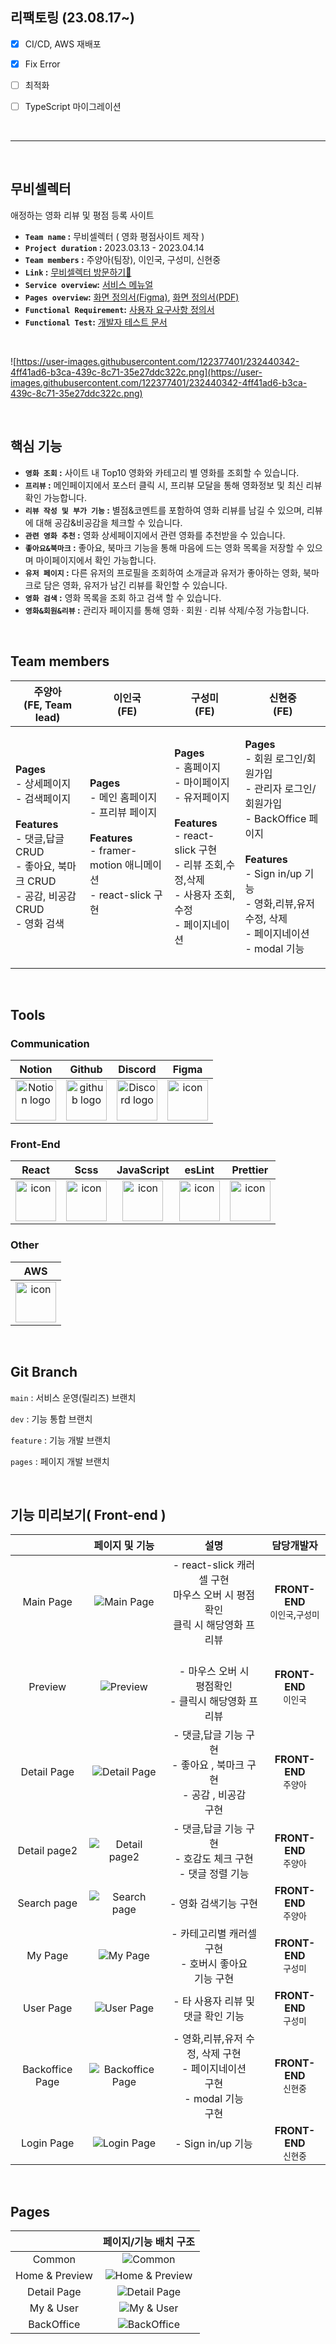 ## 리팩토링 (23.08.17~)

- [x] CI/CD, AWS 재배포
- [x] Fix Error
- [ ] 최적화
- [ ] TypeScript 마이그레이션


<br>

---

<br>

## 무비셀렉터

애정하는 영화 리뷰 및 평점 등록 사이트<br />

- **`Team name` :** 무비셀렉터 ( 영화 평점사이트 제작 )
- **`Project duration` :** 2023.03.13 - 2023.04.14
- **`Team members` :** 주양아(팀장), 이인국, 구성미, 신현중
- **`Link` :** [무비셀렉터 방문하기👀](http://movie-selector.s3-website.ap-northeast-2.amazonaws.com/)
- **`Service overview`:** [서비스 메뉴얼](https://docs.google.com/presentation/d/1_39FyGsa1KkkKXAu64_Ennuz7S1vAVaz81CvAqWM3-o/edit?usp=sharing)
- **`Pages overview`:** [화면 정의서(Figma)](https://url.kr/ticnfe), [화면 정의서(PDF)](https://url.kr/mlzo8y)
- **`Functional Requirement`:** [사용자 요구사항 정의서](https://url.kr/2inmsa)
- **`Functional Test`:** [개발자 테스트 문서](https://url.kr/s5aoxf)

<br/>

![https://user-images.githubusercontent.com/122377401/232440342-4ff41ad6-b3ca-439c-8c71-35e27ddc322c.png](https://user-images.githubusercontent.com/122377401/232440342-4ff41ad6-b3ca-439c-8c71-35e27ddc322c.png)

<br/>

## 핵심 기능

- **`영화 조회` :** 사이트 내 Top10 영화와 카테고리 별 영화를 조회할 수 있습니다.
- **`프리뷰` :** 메인페이지에서 포스터 클릭 시, 프리뷰 모달을 통해 영화정보 및 최신 리뷰 확인 가능합니다.
- **`리뷰 작성 및 부가 기능` :** 별점&코멘트를 포함하여 영화 리뷰를 남길 수 있으며, 리뷰에 대해 공감&비공감을 체크할 수 있습니다.
- **`관련 영화 추천` :** 영화 상세페이지에서 관련 영화를 추천받을 수 있습니다.
- **`좋아요&북마크` :** 좋아요, 북마크 기능을 통해 마음에 드는 영화 목록을 저장할 수 있으며 마이페이지에서 확인 가능합니다.
- **`유저 페이지` :** 다른 유저의 프로필을 조회하여 소개글과 유저가 좋아하는 영화, 북마크로 담은 영화, 유저가 남긴 리뷰를 확인할 수 있습니다.
- **`영화 검색` :** 영화 목록을 조회 하고 검색 할 수 있습니다.
- **`영화&회원&리뷰` :** 관리자 페이지를 통해 영화 · 회원 · 리뷰 삭제/수정 가능합니다.

<br/>

## Team members

|                                                                            주양아<br>(FE, Team lead)                                                                             |                                                                      이인국<br>(FE)                                                                       |                                                                                          구성미<br>(FE)                                                                                           |                                                                                                         신현중<br>(FE)                                                                                                          |
| :------------------------------------------------------------------------------------------------------------------------------------------------------------------------------: | :-------------------------------------------------------------------------------------------------------------------------------------------------------: | :-----------------------------------------------------------------------------------------------------------------------------------------------------------------------------------------------: | :-----------------------------------------------------------------------------------------------------------------------------------------------------------------------------------------------------------------------------: |
| <p align="left">**Pages**<br/>- 상세페이지<br/>- 검색페이지 <br /><br/>**Features**<br/>- 댓글,답글 CRUD<br/>- 좋아요, 북마크 CRUD <br/> - 공감, 비공감 CRUD<br/>- 영화 검색</p> | <p align="left">**Pages**<br/>- 메인 홈페이지<br/>- 프리뷰 페이지<br/><br/>**Features**<br/>- framer-motion 애니메이션 <br/> - react-slick 구현<br/> </p> | <p align="left">**Pages**<br/>- 홈페이지<br/>- 마이페이지<br/>- 유저페이지<br/><br/>**Features**<br/>- react-slick 구현<br/>- 리뷰 조회,수정,삭제 <br/>- 사용자 조회,수정<br/>- 페이지네이션 </p> | <p align="left">**Pages**<br/>- 회원 로그인/회원가입<br/>- 관리자 로그인/회원가입<br/>- BackOffice 페이지<br /><br/>**Features**<br/>- Sign in/up 기능<br/>- 영화,리뷰,유저 수정, 삭제<br/>- 페이지네이션<br />- modal 기능</p> |

<br/>

## <span style=""> **Tools** </span>

### **Communication** </span>

|                                                                                   Notion                                                                                    |                                                   Github                                                    |                                                                                       Discord                                                                                        |                                                            Figma                                                             |
| :-------------------------------------------------------------------------------------------------------------------------------------------------------------------------: | :---------------------------------------------------------------------------------------------------------: | :----------------------------------------------------------------------------------------------------------------------------------------------------------------------------------: | :--------------------------------------------------------------------------------------------------------------------------: |
| <img alt="Notion logo" src="https://www.notion.so/cdn-cgi/image/format=auto,width=640,quality=100/front-static/shared/icons/notion-app-icon-3d.png" height="65" width="65"> | <img alt="github logo" src="https://techstack-generator.vercel.app/github-icon.svg" width="65" height="65"> | <img alt="Discord logo" src="https://assets-global.website-files.com/6257adef93867e50d84d30e2/62595384e89d1d54d704ece7_3437c10597c1526c3dbd98c737c2bcae.svg" height="65" width="65"> | <img src="https://i.pinimg.com/originals/a5/58/b4/a558b426cb8973523f37bbed94cf0f09.png" alt="icon" width="65" height="65" /> |

### Front-End

|                                                 React                                                 |                                                 Scss                                                 |                                             JavaScript                                             |                                                 esLint                                                 |                                                 Prettier                                                 |
| :---------------------------------------------------------------------------------------------------: | :--------------------------------------------------------------------------------------------------: | :------------------------------------------------------------------------------------------------: | :----------------------------------------------------------------------------------------------------: | :------------------------------------------------------------------------------------------------------: |
| <img src="https://techstack-generator.vercel.app/react-icon.svg" alt="icon" width="65" height="65" /> | <img src="https://techstack-generator.vercel.app/sass-icon.svg" alt="icon" width="65" height="65" /> | <img src="https://techstack-generator.vercel.app/js-icon.svg" alt="icon" width="65" height="65" /> | <img src="https://techstack-generator.vercel.app/eslint-icon.svg" alt="icon" width="65" height="65" /> | <img src="https://techstack-generator.vercel.app/prettier-icon.svg" alt="icon" width="65" height="65" /> |

### Other

|                                                 AWS                                                 |
| :-------------------------------------------------------------------------------------------------: |
| <img src="https://techstack-generator.vercel.app/aws-icon.svg" alt="icon" width="65" height="65" /> |

<br/>

## Git Branch

`main` : 서비스 운영(릴리즈) 브랜치

`dev` : 기능 통합 브랜치

`feature` : 기능 개발 브랜치

`pages` : 페이지 개발 브랜치

<br/>

## 기능 미리보기( Front-end )

|                 |                                                       페이지 및 기능                                                       |                                             설명                                             |                 담당개발자                  |
| :-------------: | :------------------------------------------------------------------------------------------------------------------------: | :------------------------------------------------------------------------------------------: | :-----------------------------------------: |
|    Main Page    |    ![Main Page](https://user-images.githubusercontent.com/122377401/232974475-da31f4ba-88d7-426d-8052-7e2790befba7.gif)    |     - react-slick 캐러셀 구현 <br/>마우스 오버 시 평점확인 <br/>클릭 시 해당영화 프리뷰      | **FRONT-END** </br> `이인국`,`구성미` </br> |
|     Preview     |     ![Preview](https://user-images.githubusercontent.com/122377401/232979198-0e4eddbb-8ad9-4a4e-ae9b-922a22f34656.gif)     |             </br> - 마우스 오버 시<br/> 평점확인 </br> - 클릭시 해당영화 프리뷰              |     **FRONT-END** </br> `이인국` </br>      |
|   Detail Page   |   ![Detail Page](https://user-images.githubusercontent.com/122377401/232982321-8ef0b3b5-24f0-4b96-9292-de65df648279.gif)   |      - 댓글,답글 기능 구현 </br> - 좋아요 , 북마크 구현 </br> - 공감 , 비공감<br/> 구현      |        **FRONT-END** </br> `주양아`         |
|  Detail page2   |  ![Detail page2](https://user-images.githubusercontent.com/122377401/233066445-fdb05d38-2f57-44e4-92f1-7bce6721a4d4.gif)   |             - 댓글,답글 기능 구현 <br/> - 호감도 체크 구현 <br/>- 댓글 정렬 기능             |     **FRONT-END** </br> `주양아` </br>      |
|   Search page   |   ![Search page](https://user-images.githubusercontent.com/122377401/233069880-857164ce-b7d9-4b36-b094-245687194534.gif)   |                                  - 영화 검색기능 구현 <br/>                                  |     **FRONT-END** </br> `주양아` </br>      |
|     My Page     |     ![My Page](https://user-images.githubusercontent.com/122377401/233066451-9f1ae44d-0de6-4d7f-90a4-77066ff62cc2.gif)     |                - 카테고리별 캐러셀 구현 <br /> - 호버시 좋아요<br/> 기능 구현                |     **FRONT-END** </br> `구성미` </br>      |
|    User Page    |    ![User Page](https://user-images.githubusercontent.com/122377401/233256906-c35ad4c0-39ab-4ad1-a58f-a127de6879a8.gif)    |                              - 타 사용자 리뷰 및 댓글 확인 기능                              |      **FRONT-END** </br>`구성미` </br>      |
| Backoffice Page | ![Backoffice Page](https://user-images.githubusercontent.com/122377401/233066431-3c9462c2-81b1-4955-9de7-ff3420856015.gif) | - 영화,리뷰,유저 수정, 삭제 구현 </br> - 페이지네이션<br/> 구현 </br> - modal 기능<br/> 구현 |        **FRONT-END** </br> `신현중`         |
|   Login Page    |   ![Login Page](https://user-images.githubusercontent.com/122377401/233066447-3f488a89-ebf8-4365-89ae-f4e715eaa5d5.gif)    |                                      - Sign in/up 기능                                       |        **FRONT-END** </br> `신현중`         |

<br/>

## Pages

|                |                                                   페이지/기능 배치 구조                                                   |
| :------------: | :-----------------------------------------------------------------------------------------------------------------------: |
|     Common     |     ![Common](https://user-images.githubusercontent.com/122377401/233072429-c8a09ffe-e11b-4c63-89ec-04ebaaa7d002.png)     |
| Home & Preview | ![Home & Preview](https://user-images.githubusercontent.com/122377401/233072426-3177b9fa-e992-4d40-91f3-cd372d3cdbae.png) |
|  Detail Page   |  ![Detail Page](https://user-images.githubusercontent.com/122377401/233072424-b855b592-797c-4fc9-828c-2d9dba372fb3.png)   |
|   My & User    |   ![My & User](https://user-images.githubusercontent.com/122377401/233072422-e4ffc00a-c2bb-4833-bdea-f9e70e922801.png)    |
|   BackOffice   |   ![BackOffice](https://user-images.githubusercontent.com/122377401/233072414-091c8f1a-a03b-447e-b267-d7197ab1aa42.png)   |

